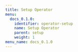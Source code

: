 ```yaml
---
title: Setup Operator
menu:
  docs_0.1.0:
    identifier: operator-setup
    name: Setup Operator
    parent: setup
    weight: 1
menu_name: docs_0.1.0
---
```

